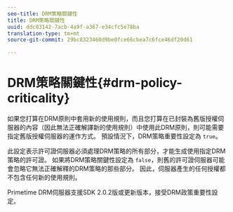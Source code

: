 ```yaml
---
seo-title: DRM策略關鍵性
title: DRM策略關鍵性
uuid: ddc03142-7acb-4a9f-a367-e34cfc5e78ba
translation-type: tm+mt
source-git-commit: 29bc8323460d9be0fce66cbea7c6fce46df20d61

---
```



# DRM策略關鍵性{#drm-policy-criticality}

如果您打算在DRM原則中套用新的使用規則，而且您打算在已封裝為舊版授權伺服器的內容（因此無法正確解譯新的使用規則）中使用此DRM原則，則可能需要指定舊版授權伺服器的運作方式。 預設情況下，DRM策略重要性設定為 `true`。

此設定表示許可證伺服器必須處理DRM策略的所有部分，才能生成使用指定DRM策略的許可證。 如果將DRM策略關鍵性設定為 `false`，則舊的許可證伺服器可能會忽略它無法正確解釋的DRM策略的那些部分。 因此，伺服器產生的任何授權都不包含任何新的使用規則。

Primetime DRM伺服器支援SDK 2.0.2版或更新版本，接受DRM政策重要性設定。
